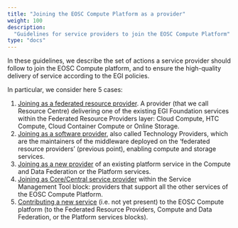 ```yaml
---
title: "Joining the EOSC Compute Platform as a provider"
weight: 100
description:
  "Guidelines for service providers to join the EOSC Compute Platform"
type: "docs"
---
```


In these guidelines, we describe the set of actions a service provider should
follow to join the EOSC Compute platform, and to ensure the high-quality
delivery of service according to the EGI policies.

In particular, we consider here 5 cases:

<!-- markdownlint-disable no-inline-html -->

1. [Joining as a federated resource provider](../joining-eosc/federated-rp/_index.md).
   A provider (that we call Resource
   Centre) delivering one of the existing EGI Foundation services within the
   Federated Resource Providers layer: Cloud Compute, HTC Compute, Cloud
   Container Compute or Online Storage.
2. [Joining as a software provider](../joining-eosc/technology-provider/index.md),
   also called Technology Providers, which are
   the maintainers of the middleware deployed on the ‘federated resource
   providers’ (previous point), enabling compute and storage services.
3. [Joining as a new provider](../joining-eosc/new-provider/_index.md)
   of an existing platform service in the Compute and Data Federation or the
   Platform services.
4. [Joining as Core/Central service provider](../joining-eosc/core-services/_index.md)
   within the Service Management Tool block: providers that support all the
   other services of the EOSC Compute Platform.
5. [Contributing a new service](../joining-eosc/new-services/_index.md) (i.e. not yet present) to the EOSC Compute
   platform (to the Federated Resource Providers, Compute and Data Federation,
   or the Platform services blocks).

<!-- markdownlint-disable no-inline-html -->

